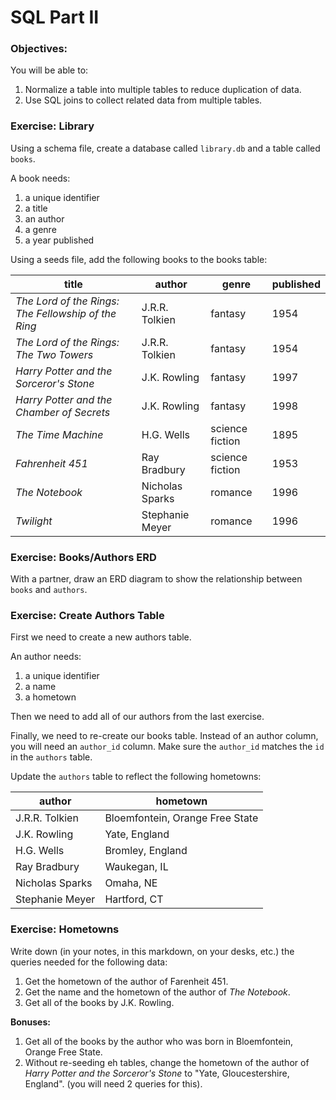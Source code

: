 # SQL Part II
### Objectives: 
You will be able to:  
1. Normalize a table into multiple tables to reduce duplication of data.  
2. Use SQL joins to collect related data from multiple tables.  

### Exercise: Library
Using a schema file, create a database called `library.db` and a table called `books`.

A book needs:  
1. a unique identifier  
2. a title  
3. an author  
4. a genre  
5. a year published  

Using a seeds file, add the following books to the books table:

|title|author|genre|published|
|-----|------|-----|---------|
|*The Lord of the Rings: The Fellowship of the Ring*| J.R.R. Tolkien | fantasy | 1954
|*The Lord of the Rings: The Two Towers*| J.R.R. Tolkien | fantasy | 1954|
|*Harry Potter and the Sorceror's Stone*| J.K. Rowling |fantasy| 1997|
|*Harry Potter and the Chamber of Secrets*|J.K. Rowling |fantasy| 1998|
|*The Time Machine*| H.G. Wells | science fiction| 1895|
|*Fahrenheit 451*| Ray Bradbury | science fiction |1953|
|*The Notebook*| Nicholas Sparks | romance | 1996 |
|*Twilight*| Stephanie Meyer | romance | 1996|

### Exercise: Books/Authors ERD
With a partner, draw an ERD diagram to show the relationship between `books` and `authors`.

### Exercise: Create Authors Table
First we need to create a new authors table.

An author needs:
1. a unique identifier
2. a name
3. a hometown

Then we need to add all of our authors from the last exercise.

Finally, we need to re-create our books table.  Instead of an author column, you will need an `author_id` column.  Make sure the `author_id` matches the `id` in the `authors` table.

Update the `authors` table to reflect the following hometowns:

|author|hometown|
|------|--------|
|J.R.R. Tolkien|Bloemfontein, Orange Free State|
|J.K. Rowling|Yate, England|
|H.G. Wells|Bromley, England|
|Ray Bradbury|Waukegan, IL|
|Nicholas Sparks|Omaha, NE|
|Stephanie Meyer|Hartford, CT|

### Exercise: Hometowns

Write down (in your notes, in this markdown, on your desks, etc.) the queries needed for the following data:

1. Get the hometown of the author of Farenheit 451.
2. Get the name and the hometown of the author of *The Notebook*.
3. Get all of the books by J.K. Rowling.

**Bonuses:**

1. Get all of the books by the author who was born in Bloemfontein, Orange Free State.
2. Without re-seeding eh tables, change the hometown of the author of *Harry Potter and the Sorceror's Stone* to "Yate, Gloucestershire, England".
(you will need 2 queries for this).
